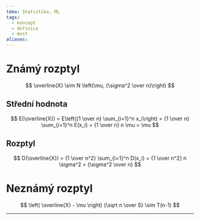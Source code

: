 ```yaml
---
téma: Statistika, ML
tags:
  - koncept
  - definice
  - most
aliases:
---
```

# Známý rozptyl
$$
\overline{X} \sim N \left(\mu, {\sigma^2 \over n}\right)
$$
## Střední hodnota
$$
E(\overline{X}) = E\left({1 \over n} \sum_{i=1}^n x_i\right) =
{1 \over n} \sum_{i=1}^n E(x_i) = {1 \over n} n \mu = \mu
$$
## Rozptyl
$$
D(\overline{X}) = {1 \over n^2} \sum_{i=1}^n D(x_i) =
{1 \over n^2} n \sigma^2 = {\sigma^2 \over n}
$$
# Neznámý rozptyl
$$
\left( \overline{X} - \mu \right) {\sqrt n \over S} \sim T(n-1)
$$
- - -

